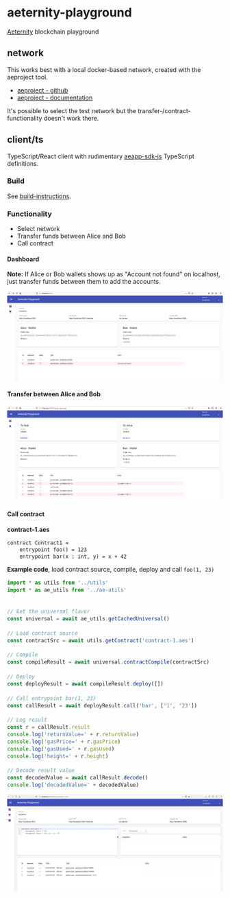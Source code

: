 # aeternity-playground
[Aeternity](https://aeternity.com/) blockchain playground


## network
This works best with a local docker-based network, created with the aeproject tool.

- [aeproject - github](https://github.com/aeternity/aepp-aeproject-js)
- [aeproject - documentation](https://aeproject.gitbook.io/aeproject/)

It's possible to select the test network but the transfer-/contract-functionality doesn't work there.

## client/ts

TypeScript/React client with rudimentary [aeapp-sdk-js](https://github.com/aeternity/aepp-sdk-js) TypeScript definitions.

### Build

See [build-instructions](./client/ts/README.md).
### Functionality
- Select network
- Transfer funds between Alice and Bob
- Call contract

#### Dashboard
**Note:** If Alice or Bob wallets shows up as "Account not found" on localhost, just transfer funds between them to add the accounts.

![dashboard-1.png](./images/dashboard-1.png)

#### Transfer between Alice and Bob
![dashboard-1.png](./images/transfer-alice-bob-1.png)

#### Call contract

**contract-1.aes**
```
contract Contract1 = 
    entrypoint foo() = 123
    entrypoint bar(x : int, y) = x + 42
```

**Example code**, load contract source, compile, deploy and call `foo(1, 23)`
```typescript
import * as utils from '../utils'
import * as ae_utils from '../ae-utils'


// Get the universal flavor
const universal = await ae_utils.getCachedUniversal()

// Load contract source
const contractSrc = await utils.getContract('contract-1.aes')

// Compile
const compileResult = await universal.contractCompile(contractSrc)

// Deploy
const deployResult = await compileResult.deploy([])

// Call entrypoint bar(1, 23)
const callResult = await deployResult.call('bar', ['1', '23'])

// Log result
const r = callResult.result
console.log('returnValue=' + r.returnValue)
console.log('gasPrice=' + r.gasPrice)
console.log('gasUsed=' + r.gasUsed)
console.log('height=' + r.height)

// Decode result value
const decodedValue = await callResult.decode()
console.log('decodedValue=' + decodedValue)
```


![foo](./images/contract-1-1.gif)


